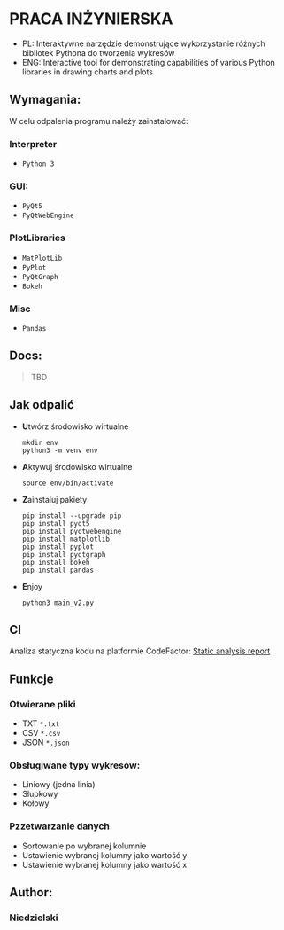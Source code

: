 # PRACA INŻYNIERSKA
* PL: Interaktywne narzędzie demonstrujące wykorzystanie różnych bibliotek Pythona do tworzenia wykresów
* ENG: Interactive tool for demonstrating capabilities of various Python libraries in drawing charts and plots

## Wymagania:
W celu odpalenia programu należy zainstalować:
### Interpreter
* `Python 3`
### GUI:
* `PyQt5`
* `PyQtWebEngine`
### PlotLibraries
* `MatPlotLib`
* `PyPlot`
* `PyQtGraph`
* `Bokeh`
### Misc
* `Pandas`
## Docs:
>TBD

## Jak odpalić
* **U**twórz środowisko wirtualne
    ```
    mkdir env
    python3 -m venv env
    ```
* **A**ktywuj środowisko wirtualne
    ```
    source env/bin/activate
    ```
* **Z**ainstaluj pakiety
    ```
    pip install --upgrade pip
    pip install pyqt5
    pip install pyqtwebengine
    pip install matplotlib
    pip install pyplot
    pip install pyqtgraph
    pip install bokeh
    pip install pandas
    ```
* **E**njoy
    ```
    python3 main_v2.py
    ```
    
## CI
Analiza statyczna kodu na platformie CodeFactor: [Static analysis report](https://www.codefactor.io/repository/github/marynarz/praca_inzynierska)

## Funkcje
### Otwierane pliki
* TXT ```*.txt```
* CSV ```*.csv```
* JSON ```*.json```

### Obsługiwane typy wykresów:
* Liniowy (jedna linia)
* Słupkowy
* Kołowy

### Pzzetwarzanie danych
* Sortowanie po wybranej kolumnie
* Ustawienie wybranej kolumny jako wartość y
* Ustawienie wybranej kolumny jako wartość x

## Author:
### Niedzielski
